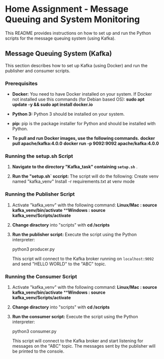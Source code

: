 # Home Assignment - Message Queuing and System Monitoring

This README provides instructions on how to set up and run the Python scripts for the message queuing system (using Kafka).

## Message Queuing System (Kafka)

This section describes how to set up Kafka (using Docker) and run the publisher and consumer scripts.

### Prerequisites

- **Docker:** You need to have Docker installed on your system.
  If Docker not installed use this commands (for Debian based OS):
  **sudo apt update -y && sudo apt install docker.io**

- **Python 3:** Python 3 should be installed on your system.
- **pip:** pip is the package installer for Python and should be installed with Python.
- **To pull and run Docker images, use the following commands.**
**docker pull apache/kafka:4.0.0**
**docker run -p 9092:9092 apache/kafka:4.0.0**

### Running the setup.sh Script

1.  **Navigate to the directory "Kafka_task" containing `setup.sh`** .

2.  **Run the "setup.sh` sccript:**
    The script will do the following:
    Create venv named "kafka_venv"
    Install -r requirements.txt at venv mode

### Running the Publisher Script

1.  Activate "kafka_venv" with the following command:
**Linux/Mac : source kafka_venv/bin/activate**
****Windows : source kafka_venv/Scripts/activate**

2.  **Change diractory** into "scripts" with **cd /scripts**

3.  **Run the publisher script:** Execute the script using the Python interpreter:

    python3 producer.py

    This script will connect to the Kafka broker running on `localhost:9092` and send "HELLO WORLD" to the "ABC" topic.

### Running the Consumer Script

1.  Activate "kafka_venv" with the following command:
**Linux/Mac : source kafka_venv/bin/activate**
****Windows : source kafka_venv/Scripts/activate**

2.  **Change diractory** into "scripts" with **cd /scripts**

3.  **Run the consumer script:** Execute the script using the Python interpreter:

    python3 consumer.py

    This script will connect to the Kafka broker and start listening for messages on the "ABC" topic. 
    The messages sent by the publisher will be printed to the console.